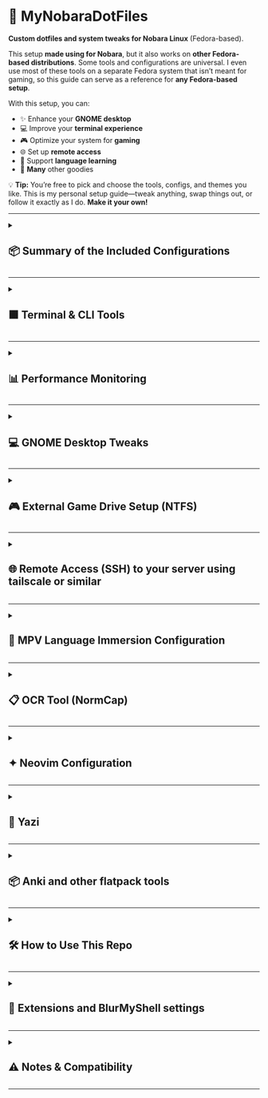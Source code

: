 # 🚀 MyNobaraDotFiles

**Custom dotfiles and system tweaks for Nobara Linux** (Fedora-based).

This setup **made using for Nobara**, but it also works on **other Fedora-based distributions**. Some tools and configurations are universal. I even use most of these tools on a separate Fedora system that isn’t meant for gaming, so this guide can serve as a reference for **any Fedora-based setup**.

With this setup, you can:

* ✨ Enhance your **GNOME desktop**
* 💻 Improve your **terminal experience**
* 🎮 Optimize your system for **gaming**
* 🌐 Set up **remote access**
* 📝 Support **language learning**
* 🎇 **Many** other goodies

💡 **Tip:** You’re free to pick and choose the tools, configs, and themes you like. This is my personal setup guide—tweak anything, swap things out, or follow it exactly as I do. **Make it your own!**

---

<details>
<summary><h2>📦 Summary of the Included Configurations</h2></summary>

### 🎛️ Terminal

* 🐱 **Kitty** terminal setup
* ⭐ **Starship prompt** with custom Nobara/Fedora logos
* 🐟 **Fish Shell** with useful abbreviations for common comands 

### 🎮 Gaming

* 🛠️ **MangoHud** fixes for better in-game overlays
* 🔌 **NTFS** game **drive auto-mount** for seamless access and steam compatibility
* 🔧 **Btop** for a light weight system monitor

### 🖥️ GNOME

* 🔄 Tweaked **Alt+Tab** behavior & battery indicator in top bar
* ⌨️ Custom Keyboard Shortcuts
* 🎨 **WhiteSur theme** + **MacTahoe icons** + **Bibata cursor** for a sleek UI
* 🖼️ Included **wallpaper**: `media/wallpaper.jpg`
* 🧩 Essential **GNOME extensions** [View recommended extensions in Extension Manager →](#extension-manager-open)

### 🛠️ Tools

* 🎬 **MPV** player **configuration** for language immersion
* 🅰️ **Fonts** for **Anki** cards (Chinese and japanese fonts)
* 📋 **Ocr** support with shortcut
* 📂 **Yazi** for llighting fast file search and file browser
* 📦 **Anki** and other **flatpack** tools

</details>


---

<details>
<summary><h2>⬛ Terminal & CLI Tools</h2></summary>

✨ This setup combines **Kitty**, **Fish**, and **Starship** to create a **fast, modern, and highly customizable terminal experience**:

- **Kitty** → Clean, GPU-accelerated terminal with smooth performance  
- **Fish** → Intuitive shell with autosuggestions & syntax highlighting for effortless commands  
- **Starship** → Sleek, informative prompt with Git status, environments, execution time, and more  

🚀 The result is a **minimal yet powerful workflow** optimized for **productivity, readability, and daily use**.
<br></br>


### 🔹 Kitty Terminal

* Config: `~/.config/kitty/kitty.conf`


### 🔹 Fish Shell

* Install:  
  ```bash
  sudo dnf install fish

* Set as default shell:
  ```bash
  chsh -s /usr/bin/fish

 * Config: ~/.config/fish/config.fish


### 🔹 Starship Prompt


* Install:  
  ```bash
  curl -sS https://starship.rs/install.sh | sh
* Config: `~/.config/starship.toml`

#### 🖥️ Desktop with Terminal

A look at my customized GNOME desktop with `kitty` terminal open:

![My GNOME Desktop with Kitty](media/screenshot-terminal-blur.png)

</details>


---

<details>
<summary><h2>📊 Performance Monitoring</h2></summary>

### 🔸 MangoHud (for gaming overlays)

* Enable:
  ```bash
  MANGOHUD=1
  ```

* Enable per-game:

  ```bash
  MANGOHUD=1 gamemoderun %command%
  ```
* GPU selection (via GOverlay):

  * Go to **Visual Settings**
  * Set correct PCI GPU (e.g. `1:00.0` for NVIDIA)

### 🔸 Btop (system resources monitor) 
* Install:  
  ```bash
  sudo dnf install btop

</details>

---

<details>
<summary><h2>💻 GNOME Desktop Tweaks</h2></summary>

### ♣️ Behavior Fixes

**Restore traditional Alt+Tab (individual windows, not grouped by app):**

```bash
gsettings set org.gnome.desktop.wm.keybindings switch-windows "['<Alt>Tab']"
gsettings set org.gnome.desktop.wm.keybindings switch-windows-backward "['<Shift><Alt>Tab']"
gsettings set org.gnome.desktop.wm.keybindings switch-applications "[]"
gsettings set org.gnome.desktop.wm.keybindings switch-applications-backward "[]"
```

**Show battery percentage in top bar:**

```bash
gsettings set org.gnome.desktop.interface show-battery-percentage true
```

### ⌨️ Custom Keyboard Shortcuts

#### 🚀 Application Launchers

| Shortcut       | Application          | Command                          |
|----------------|----------------------|----------------------------------|
| `Super + E`    | Files (Nautilus)     | `nautilus --new-window`          |
| `Super + Enter`| Kitty Terminal       | `kitty`                          |
| `Super + D`    | Yazi File Manager    | `kitty -e yazi`                  |
| `Super + W`    | Neovim               | `kitty -e nvim`                  |
| `Super + R`    | Btop                 | `kitty -e btop`                  |
| `Super + B`    | Zen Browser          | `flatpak run app.zen_browser.zen`|
| `Super + F9`| Ocr      | `/usr/bin/flatpak run com.github.dynobo.normcap`|

### 🔧 How to Set These Shortcuts

1. Open **Settings** → **Keyboard** → **Keyboard Shortcuts**
2. Scroll down and click **"View and Customize Shortcuts"**
3. Select **"Custom Shortcuts"** in the sidebar
4. Click the **+** button to add each shortcut

### 🎨 Visual Style

#### 🛠️ Prerequisites
1. Install required tools:
   ```bash
   sudo dnf install gnome-tweaks
   ```
2. Enable **User Themes** extension:
   - Open Extensions app (`gnome-extensions-app`)
   - Search for "User Themes"
   - Enable the extension

#### 🔸 Themes Used

| Component  | Theme                 | Source Link                                                               |
| ---------- | --------------------- | ------------------------------------------------------------------------- |
| GTK Theme  | WhiteSur-Dark         | [WhiteSur-gtk-theme](https://github.com/vinceliuice/WhiteSur-gtk-theme)   |
| Icon Theme | MacTahoe              | [MacTahoe-icon-theme](https://github.com/vinceliuice/MacTahoe-icon-theme) |
| Cursor     | Bibata Modern Classic | [Bibata Cursor](https://github.com/ful1e5/Bibata_Cursor)                  |

> Install these manually or using their provided install scripts.

  
1. Open **GNOME Tweaks**
2. Navigate to "Appearance" tab
3. Set:

   | Setting       | Value                  |
   |---------------|------------------------|
   | Cursor        | Bibata-Modern-Classic  |
   | Icons         | MacTahoe-dark          |
   | Shell         | WhiteSur-Dark          |
   | Legacy Applications  | WhiteSur-Dark   |

### 🖼️ Included Wallpaper
![Default Wallpaper](media/wallpaper.jpg)  
Located in `media/wallpaper.jpg` - set as your desktop background for the complete look.
**To set wallpaper:**
1. Right-click desktop → "Change Background"
2. Select "Wallpapers" tab
3. Click "+" to add `media/wallpaper.jpg`
4. Select your new wallpaper

</details>

---

<details>
<summary><h2>🎮 External Game Drive Setup (NTFS)</h2></summary>

### Use Case: Mounting a 2TB M.2 external drive for Steam game storage

1. Find UUID of the drive:

   ```bash
   sudo blkid
   ```

2. Add this to `/etc/fstab` (replace `xxxx-...` with actual UUID):

   ```bash
   UUID=xxxxxxxx-xxxx-xxxx-xxxx-xxxxxxxxxxxx  /mnt/gamedrive  ntfs-3g  uid=1000,gid=1000,rw,exec,umask=000,nofail,x-gvfs-show  0  0
   ```

3. Create mount point:

   ```bash
   sudo mkdir -p /mnt/gamedrive
   ```

> ⚠️ **Backup your `/etc/fstab`** before editing. Mistakes can prevent your system from booting.
>  Do this with caution and at your own risk.

</details>

---

<details>
<summary><h2>🌐 Remote Access (SSH) to your server using tailscale or similar</h2></summary>

**Once your computer and server are connected to your VPN:**
Add this to your config.fish:
```bash
    abbr -a sshserver "ssh username@hostname"
```


<details>
<summary><h3>Or if using bash:</h3></summary>
Set up an SSH alias for convenience. Add this to `~/.bashrc`:

```bash
alias sshserver='ssh username@hostname'
```

Apply changes:

```bash
source ~/.bashrc
```
</details>
</details>

---

<details>
<summary><h2>🎥 MPV Language Immersion Configuration</h2></summary>

**Enhanced media playback for language learning** with automatic playback, and language-specific presets.

### 📌 Installation Paths
| Installation Type | Config Location                          |
|-------------------|-----------------------------------------|
| Native Linux      | `~/.config/mpv/`                        |
| Flatpak           | `~/.var/app/io.mpv.Mpv/config/mpv/`     |
| Windows           | `%APPDATA%\mpv\`                        |

### **1️⃣ Install Native MPV (Recommended)**
```bash
# Install MPV with full codec support
sudo dnf install mpv ffmpeg

# For hardware acceleration (Intel/NVIDIA/AMD):
sudo dnf install libva-intel-driver libva-utils mesa-vdpau-drivers
```

### **2️⃣ Configuration File Locations**
#### **Native Installation Paths**:
```
~/.config/mpv/
├── mpv.conf           # Main config
├── input.conf        # Keybindings
└── scripts/          # Custom Lua scripts
```

### **3️⃣ Install Language Immersion Config**
```bash
# Create config directory
mkdir -p ~/.config/mpv
```

### 🌍 Language Support
Pre-configured for optimal experience with:
- 日本語 (Japanese)
- 简体中文 (Chinese Simplified)
- Português (Portuguese)
- Русский (Russian)
- English
- Español (Spanish)

### ✨ Key Features
- **Autoplay functionality** for immersion sessions
- **Language-specific presets**:
  - Preferred audio tracks
  - Subtitle styling
- **Smart pause/resume** behavior

> Note: This is a personalized configuration that may need adjustment for your specific language learning needs.

</details>


---

<details> <summary><h2>📋 OCR Tool (NormCap)</h2></summary>
✨ Optical Character Recognition for Easy Text Capture

NormCap is a cross-platform OCR tool that lets you quickly capture text from anywhere on your screen.
🔹 Installation
bash

# Install via Flatpak (recommended)
flatpak install flathub com.github.dynobo.normcap

🔹 Usage

    Launch NormCap using the keyboard shortcut: Super + F9

    Select an area on your screen containing text

    Text is automatically copied to your clipboard

    Paste anywhere you need the text

🔹 Features

    ✅ Captures text from images, videos, PDFs, etc.
    ✅ Supports multiple languages
    ✅ Automatically copies to clipboard
    ✅ Lightweight and fast
    ✅ Cross-platform (Linux, Windows, macOS)

> 💡  **Important**  
> Go to 💻 GNOME Desktop Tweaks and then ⌨️ Custom Keyboard Shortcuts to add a shortcut for the OCR
</details>

---




<details>
<summary><h2>✦ Neovim Configuration</h2></summary>
✨ Self-contained Neovim setup based on NvChad for a fully-featured coding experience.

🔹 **Installation**

```bash
# Install Neovim on Fedora
sudo dnf install neovim

# Clone this repository (if not already done)
git clone https://github.com/MiguelRegueiro/MyNobaraDotFiles

# Copy the Neovim configuration
cp -r MyNobaraDotFiles/nvim ~/.config/nvim
```

🔹 **Usage**

* Launch Neovim with `nvim`
* Everything is pre-configured—no additional tools needed
* Explore the file explorer: `Space+e`
* Navigate buffers: `Shift+h/l`
* Save files: `Space+w`
* Quit: `Space+q`
* Comment code: `gcc` / `gc` (visual mode)
* Quick insert mode exit: `jk`
* Trigger completion: `Ctrl+Space`

🔹 **Key Features**

✅ Works without external dependencies (LSP, linters, or formatters)
✅ Enhanced editing: syntax highlighting, auto-pairs, smart navigation
✅ File management: file explorer, bufferline, status line
✅ Coding utilities: comments, surround, text manipulation
✅ Completion: buffer and path-based

🔹 **Why It’s Portable**

* No external installations required
* Self-contained Lua plugin setup
* Uses Neovim built-in features
* Easy setup—just copy the `nvim` folder

🔹 **Languages Supported**

Lua, Python, JavaScript, TypeScript, HTML, CSS, Java, C/C++, Rust, SQL, JSON, Markdown

> 💡  **Note:** All plugin configuration is in `MyNobaraDotFiles/nvim` folder.

</details>

---



<details> <summary><h2>📂 Yazi</h2></summary>
✨ Minimal and Highly Customizable Text Editor

Yazi is a lightweight text editor designed for fast editing and simplicity. You can fully customize it using your own config files.

🔹 Installation

```bash
# Install via DNF
sudo dnf install yazi
```

🔹 Configuration

My configuration files are included in this repository under the folder: `yazi`.
You can copy them to your Yazi config directory to use my setup:

```bash
cp -r yazi/* ~/.config/yazi/
```

🔹 Usage

```bash
# Launch Yazi from terminal
yazi
```

🔹 Features

✅ Lightweight and minimal
✅ Fully configurable via dotfiles
✅ Syntax highlighting for multiple languages
✅ Fast startup and low resource usage
✅ Ideal for both coding and note-taking

> 💡 **Tip**
> Customize your keybindings, themes, and plugins in your config files for the best experience.


<details> <summary><h2>⚙️ Set Neovim as Default Editor for Yazi</h2></summary>
By default, Yazi may open files using Nano. To make it use **Neovim (`nvim`)**, set your environment variables.

**For Fish shell users:**

```fish
# Remove any existing global EDITOR variable
set -e EDITOR

# Set Neovim as the default editor
set -Ux EDITOR nvim
set -Ux VISUAL nvim
```

✅ Verify:

```fish
echo $EDITOR
echo $VISUAL
```

Both should output: `nvim`

Now Yazi will open files using Neovim by default.
</details>

</details>

---

<details>
<summary><h2>📦 Anki and other flatpack tools</h2></summary>
✨ Useful applications installed via Flatpak.

✅ Anki: Powerful spaced repetition flashcards
✅ Zen Browser: Minimalist, distraction-free browsing
✅ SpeechNote: Quick voice notes and transcription
✅ qBittorrent: Powerful, ad-free torrent client

🔹 **Installation**

```bash
# Anki - Flashcards
flatpak install flathub net.ankiweb.Anki

# Zen Browser - Lightweight web browser
flatpak install flathub app.zen_browser.zen

# SpeechNote - Voice note-taking
flatpak install flathub net.mkiol.SpeechNote

# qBittorrent - Torrent client
flatpak install flathub org.qbittorrent.qBittorrent
```

<summary><h2>🌠 Recommended Anki Add-ons</h2></summary>
Enhance your Anki experience with these popular add-ons.

🔹 **Add-ons & Installation**

1. **Zoom for Anki 24**  
   Add-on ID: `1923741581`  
   *Allows you to zoom in/out on cards for better readability.*

2. **Review Heatmap**  
   Add-on ID: `1771074083`  
   *Visualizes your review activity with a heatmap for tracking streaks and performance.*

🔹 **How to Install Add-ons**

1. Open Anki  
2. Go to `Tools → Add-ons → Get Add-ons`  
3. Enter the add-on ID and click **OK**  
4. Restart Anki to activate the add-on


<details>
<summary><h2>🎤 Recommended SpeechNote Voices and how to set up darkmode</h2></summary>
Enhance your SpeechNote experience with high-quality voices.

🔹 **Recommended Voices**

1. **Kokoro Voices**  
   *American English recommended:* `af_heart`  
   [View all Kokoro voices and ratings](https://huggingface.co/hexgrad/Kokoro-82M/blob/main/VOICES.md#american-english)  
   *Features:*  
   ✅ Natural-sounding TTS  
   ✅ Wide variety of voice styles  
   ✅ Supports multiple languages  
   ✅ Highly rated by users  


🔹 **Dark Mode Settings**

<img src="/media/speachnote.png" alt="SpeechNote Dark Mode">

> 💡 Tip: Experiment with different Kokoro voices for note-taking variety and clarity.
</details>

</details>



</details>



---
<details>
<summary><h2>🛠️ How to Use This Repo</h2></summary>

1. Clone:

   ```bash
   git clone https://github.com/MiguelRegueiro/MyNobaraDotFiles
   ```

2. Copy over desired configs to:

   * `~/.config/kitty/`
   * `~/.config/starship.toml`
   * etc.

3. Apply GNOME settings:

> 💡  **Important**  
> Go to 💻 GNOME Desktop Tweaks for this step

4. Installed the desired tools

</details>

---

<details>
<summary><h2>📸 Extensions and BlurMyShell settings</h2></summary>

#### Extension Manager Open

A preview of all installed GNOME extensions inside **Extension Manager**:

![GNOME Extensions via Extension Manager](media/extensions-view.png)


**Blur My shell config** for blured apps in gnome:

![GNOME Extensions via Extension Manager](media/BlurMyShellConfig.png)

</details>

---

<details>
<summary><h2>⚠️ Notes & Compatibility</h2></summary>

* These configs were built and tested on **Nobara Linux**, but most will work on:

  * Fedora GNOME
  * Other systemd-based distros using GNOME
* Some parts (like `fstab`, MangoHud) require additional packages like:

  * `ntfs-3g`
  * `gamemode`
  * `mangohud`

</details>


---

